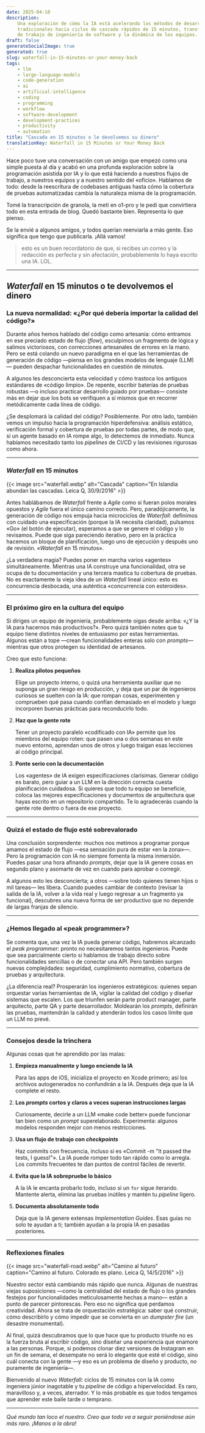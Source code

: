```yaml
---
date: 2025-04-10
description:
    Una exploración de cómo la IA está acelerando los métodos de desarrollo
    tradicionales hacia ciclos de cascada rápidos de 15 minutos, transformando los flujos
    de trabajo de ingeniería de software y la dinámica de los equipos.
draft: false
generateSocialImage: true
generated: true
slug: waterfall-in-15-minutes-or-your-money-back
tags:
    - llm
    - large-language-models
    - code-generation
    - ai
    - artificial-intelligence
    - coding
    - programming
    - workflow
    - software-development
    - development-practices
    - productivity
    - automation
title: "Cascada en 15 minutos o le devolvemos su dinero"
translationKey: Waterfall in 15 Minutes or Your Money Back
---
```


Hace poco tuve una conversación con un amigo que empezó como una simple puesta al día y acabó en una profunda exploración sobre la programación asistida por IA y lo que está haciendo a nuestros flujos de trabajo, a nuestros equipos y a nuestro sentido del «oficio». Hablamos de todo: desde la reescritura de codebases antiguas hasta cómo la cobertura de pruebas automatizadas cambia la naturaleza misma de la programación.

Tomé la transcripción de granola, la metí en o1-pro y le pedí que convirtiera todo en esta entrada de blog. Quedó bastante bien. Representa lo que pienso.

Se la envié a algunos amigos, y todos querían reenviarla a más gente. Eso significa que tengo que publicarla. ¡Allá vamos!

> esto es un buen recordatorio de que, si recibes un correo y la redacción es perfecta y sin afectación, probablemente lo haya escrito una IA. LOL.

---

## _Waterfall_ en 15 minutos o te devolvemos el dinero

### La nueva normalidad: «¿Por qué debería importar la calidad del código?»

Durante años hemos hablado del código como artesanía: cómo entramos en ese preciado estado de flujo (_flow_), esculpimos un fragmento de lógica y salimos victoriosos, con correcciones artesanales de errores en la mano. Pero se está colando un nuevo paradigma en el que las herramientas de generación de código —piensa en los grandes modelos de lenguaje (LLM)— pueden despachar funcionalidades en cuestión de minutos.

A algunos les desconcierta esta velocidad y cómo trastoca los antiguos estándares de «código limpio». De repente, escribir baterías de pruebas robustas —o incluso practicar desarrollo guiado por pruebas— consiste más en dejar que los bots se verifiquen a sí mismos que en recorrer metódicamente cada línea de código.

¿Se desplomará la calidad del código? Posiblemente. Por otro lado, también vemos un impulso hacia la programación hiperdefensiva: análisis estático, verificación formal y cobertura de pruebas por todas partes, de modo que, si un agente basado en IA rompe algo, lo detectemos de inmediato. Nunca habíamos necesitado tanto los _pipelines_ de CI/CD y las revisiones rigurosas como ahora.

---

### _Waterfall_ en 15 minutos

{{< image src="waterfall.webp" alt="Cascada" caption="En Islandia abundan las cascadas. Leica Q, 30/9/2016" >}}

Antes hablábamos de _Waterfall_ frente a _Agile_ como si fueran polos morales opuestos y _Agile_ fuera el único camino correcto. Pero, paradójicamente, la generación de código nos empuja hacia microciclos de _Waterfall_: definimos con cuidado una especificación (porque la IA necesita claridad), pulsamos «Go» (el botón de ejecutar), esperamos a que se genere el código y lo revisamos. Puede que siga pareciendo iterativo, pero en la práctica hacemos un bloque de planificación, luego uno de ejecución y después uno de revisión. «_Waterfall_ en 15 minutos».

¿La verdadera magia? Puedes poner en marcha varios «agentes» simultáneamente. Mientras una IA construye una funcionalidad, otra se ocupa de tu documentación y una tercera mastica tu cobertura de pruebas. No es exactamente la vieja idea de un _Waterfall_ lineal único: esto es concurrencia desbocada, una auténtica «concurrencia con esteroides».

---

### El próximo giro en la cultura del equipo

Si diriges un equipo de ingeniería, probablemente oigas desde arriba: «¿Y la IA para hacernos más productivos?». Pero quizá también notes que tu equipo tiene distintos niveles de entusiasmo por estas herramientas. Algunos están a tope —crean funcionalidades enteras solo con _prompts_— mientras que otros protegen su identidad de artesanos.

Creo que esto funciona:

1. **Realiza pilotos pequeños**

    Elige un proyecto interno, o quizá una herramienta auxiliar que no suponga un gran riesgo en producción, y deja que un par de ingenieros curiosos se suelten con la IA: que rompan cosas, experimenten y comprueben qué pasa cuando confían demasiado en el modelo y luego incorporen buenas prácticas para reconducirlo todo.

2. **Haz que la gente rote**

    Tener un proyecto paralelo «codificado con IA» permite que los miembros del equipo roten: que pasen una o dos semanas en este nuevo entorno, aprendan unos de otros y luego traigan esas lecciones al código principal.

3. **Ponte serio con la documentación**

    Los «agentes» de IA exigen especificaciones clarísimas. Generar código es barato, pero guiar a un LLM en la dirección correcta cuesta planificación cuidadosa. Si quieres que todo tu equipo se beneficie, coloca las mejores especificaciones y documentos de arquitectura que hayas escrito en un repositorio compartido. Te lo agradecerás cuando la gente rote dentro o fuera de ese proyecto.

---

### Quizá el estado de flujo esté sobrevalorado

Una conclusión sorprendente: muchos nos metimos a programar porque amamos el estado de flujo —esa sensación pura de estar «en la zona»—. Pero la programación con IA no siempre fomenta la misma inmersión. Puedes pasar una hora afinando _prompts_, dejar que la IA genere cosas en segundo plano y asomarte de vez en cuando para aprobar o corregir.

A algunos esto les desconcierta; a otros —sobre todo quienes tienen hijos o mil tareas— les libera. Cuando puedes cambiar de contexto (revisar la salida de la IA, volver a la vida real y luego regresar a un fragmento ya funcional), descubres una nueva forma de ser productivo que no depende de largas franjas de silencio.

---

### ¿Hemos llegado al «peak programmer»?

Se comenta que, una vez la IA pueda generar código, habremos alcanzado el _peak programmer_: pronto no necesitaremos tantos ingenieros. Puede que sea parcialmente cierto si hablamos de trabajo directo sobre funcionalidades sencillas o de conectar una API. Pero también surgen nuevas complejidades: seguridad, cumplimiento normativo, cobertura de pruebas y arquitectura.

¿La diferencia real? Prosperarán los ingenieros estratégicos: quienes sepan orquestar varias herramientas de IA, vigilar la calidad del código y diseñar sistemas que escalen. Los que triunfen serán parte product manager, parte arquitecto, parte QA y parte desarrollador. Moldearán los _prompts_, definirán las pruebas, mantendrán la calidad y atenderán todos los casos límite que un LLM no prevé.

---

### Consejos desde la trinchera

Algunas cosas que he aprendido por las malas:

1. **Empieza manualmente y luego enciende la IA**

    Para las apps de iOS, inicializa el proyecto en Xcode primero; así los archivos autogenerados no confundirán a la IA. Después deja que la IA complete el resto.

2. **Los _prompts_ cortos y claros a veces superan instrucciones largas**

    Curiosamente, decirle a un LLM «make code better» puede funcionar tan bien como un _prompt_ superelaborado. Experimenta: algunos modelos responden mejor con menos restricciones.

3. **Usa un flujo de trabajo con _checkpoints_**

    Haz commits con frecuencia, incluso si es «Commit -m "It passed the tests, I guess!"». La IA puede romper todo tan rápido como lo arregla. Los commits frecuentes te dan puntos de control fáciles de revertir.

4. **Evita que la IA sobrepruebe lo básico**

    A la IA le encanta probarlo todo, incluso si un `for` sigue iterando. Mantente alerta, elimina las pruebas inútiles y mantén tu _pipeline_ ligero.

5. **Documenta absolutamente todo**

    Deja que la IA genere extensas _Implementation Guides_. Esas guías no solo te ayudan a ti; también ayudan a la propia IA en pasadas posteriores.

---

### Reflexiones finales

{{< image src="waterfall-road.webp" alt="Camino al futuro" caption="Camino al futuro. Colorado es plano. Leica Q, 14/5/2016" >}}

Nuestro sector está cambiando más rápido que nunca. Algunas de nuestras viejas suposiciones —como la centralidad del estado de flujo o los grandes festejos por funcionalidades meticulosamente hechas a mano— están a punto de parecer pintorescas. Pero eso no significa que perdamos creatividad. Ahora se trata de orquestación estratégica: saber qué construir, cómo describirlo y cómo impedir que se convierta en un _dumpster fire_ (un desastre monumental).

Al final, quizá descubramos que lo que hace que tu producto triunfe no es la fuerza bruta al escribir código, sino diseñar una experiencia que enamore a las personas. Porque, si podemos clonar diez versiones de Instagram en un fin de semana, el desempate no será lo elegante que esté el código, sino cuál conecta con la gente —y eso es un problema de diseño y producto, no puramente de ingeniería—.

Bienvenido al nuevo _Waterfall_: ciclos de 15 minutos con la IA como ingeniera júnior inagotable y tu _pipeline_ de código a hipervelocidad. Es raro, maravilloso y, a veces, aterrador. Y lo más probable es que todos tengamos que aprender este baile tarde o temprano.

---

_Qué mundo tan loco el nuestro. Creo que todo va a seguir poniéndose aún más raro. ¡Manos a la obra!_
